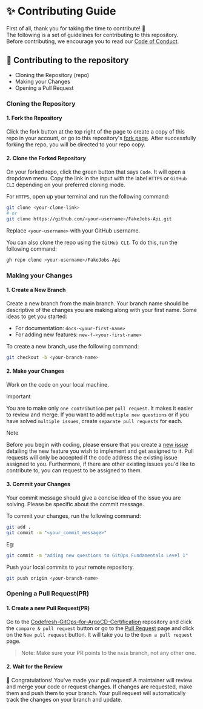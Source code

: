 <h1>✨ Contributing Guide</h1>

First of all, thank you for taking the time to contribute! 🎉<br>
The following is a set of guidelines for contributing to this repository.<br>
Before contributing, we encourage you to read our [Code of Conduct](https://github.com/rakshixh/FakeJobs-Api/blob/master/.github/CODE_OF_CONDUCT.md).

<h2>📝 Contributing to the repository</h2>

- Cloning the Repository (repo)
- Making your Changes
- Opening a Pull Request

### Cloning the Repository

#### 1. Fork the Repository
Click the fork button at the top right of the page to create a copy of this repo in your account, or go to this repository's [fork page](https://github.com/rakshixh/FakeJobs-Api/fork). After successfully forking the repo, you will be directed to your repo copy.

#### 2. Clone the Forked Repository
On your forked repo, click the green button that says `Code`. It will open a dropdown menu. Copy the link in the input with the label `HTTPS` or `GitHub CLI` depending on your preferred cloning mode.

For `HTTPS`, open up your terminal and run the following command:
```bash
git clone <your-clone-link>
# or
git clone https://github.com/<your-username>/FakeJobs-Api.git
```
Replace `<your-username>` with your GitHub username.<br>

You can also clone the repo using the `GitHub CLI`. To do this, run the following command:
```bash
gh repo clone <your-username>/FakeJobs-Api
```

### Making your Changes

#### 1. Create a New Branch
Create a new branch from the main branch. Your branch name should be descriptive of the changes you are making along with your first name. Some ideas to get you started:

- For documentation: `docs-<your-first-name>`
- For adding new features: `new-f-<your-first-name>`

To create a new branch, use the following command:
```bash
git checkout -b <your-branch-name>
```

#### 2. Make your Changes
Work on the code on your local machine.

> [!IMPORTANT]
> You are to make only `one contribution` per `pull request`. It makes it easier to review and merge. If you want to add `multiple new questions` or if you have solved `multiple issues`, create `separate pull requests` for each.

> [!NOTE]
> Before you begin with coding, please ensure that you create a [new issue](https://github.com/rakshixh/FakeJobs-Api/issues) detailing the new feature you wish to implement and get assigned to it. Pull requests will only be accepted if the code address the existing issue assigned to you. Furthermore, if there are other existing issues you'd like to contribute to, you can request to be assigned to them.
#### 3. Commit your Changes
Your commit message should give a concise idea of the issue you are solving. Please be specific about the commit message.

To commit your changes, run the following command:
```bash
git add .
git commit -m "<your_commit_message>"
```

Eg:
```bash
git commit -m "adding new questions to GitOps Fundamentals Level 1"
```
Push your local commits to your remote repository.
```bash
git push origin <your-branch-name>
```

### Opening a Pull Request(PR)

#### 1. Create a new Pull Request(PR)
Go to the [Codefresh-GitOps-for-ArgoCD-Certification](https://github.com/rakshixh/Codefresh-GitOps-for-ArgoCD-Certification) repository and click the `compare & pull request` button or go to the [Pull Request](https://github.com/rakshixh/Codefresh-GitOps-for-ArgoCD-Certification/pulls) page and click on the `New pull request` button. It will take you to the `Open a pull request` page.

> Note: Make sure your PR points to the `main` branch, not any other one.

#### 2. Wait for the Review
🎉 Congratulations! You've made your pull request! A maintainer will review and merge your code or request changes. If changes are requested, make them and push them to your branch. Your pull request will automatically track the changes on your branch and update.
